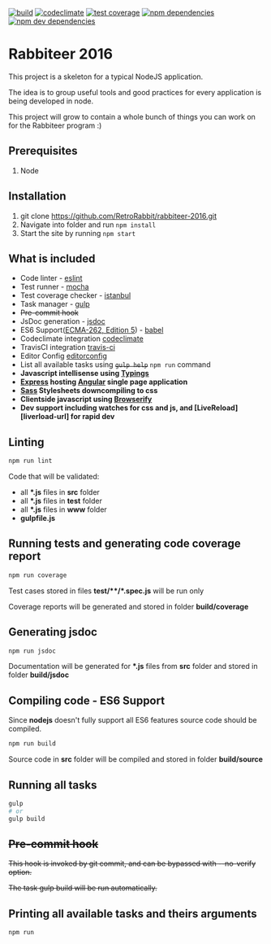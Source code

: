 [![build][project-travis-ci-image]][project-travis-ci-url]
[![codeclimate][project-codeclimate-image]][project-codeclimate-url]
[![test coverage][project-codeclimate-coverage-image]][project-codeclimate-coverage-url]
[![npm dependencies][project-npm-dependencies]][project-npm-dependencies-url]
[![npm dev dependencies][project-npm-dev-dependencies]][project-npm-dev-dependencies-url]

# Rabbiteer 2016

This project is a skeleton for a typical NodeJS application.

The idea is to group useful tools and good practices for every application is being developed in node.

This project will grow to contain a whole bunch of things you can work on for the Rabbiteer program :) 

## Prerequisites
1. Node

## Installation

1. git clone https://github.com/RetroRabbit/rabbiteer-2016.git
2. Navigate into folder and run `npm install`
3. Start the site by running `npm start`

## What is included

- Code linter - [eslint][eslint-url]
- Test runner - [mocha][mocha-url]
- Test coverage checker - [istanbul][istanbul-url]
- Task manager - [gulp][gulp-url]
- <strike>Pre-commit hook</strike>
- JsDoc generation - [jsdoc][jsdoc-url]
- ES6 Support([ECMA-262, Edition 5][ecma-262-edition-5-url]) - [babel][babel-url]
- Codeclimate integration [codeclimate][codeclimate-url]
- TravisCI integration [travis-ci][travis-ci-url]
- Editor Config [editorconfig][editor-config-url]
- List all available tasks using <strike>`gulp help`</strike> `npm run` command
- **Javascript intellisense using [Typings][typings-url]**
- **[Express][express-url] hosting [Angular][angular-url] single page application**
- **[Sass][sass-url] Stylesheets downcompiling to css**
- **Clientside javascript using [Browserify][browserify-url]**
- **Dev support including watches for css and js, and [LiveReload][liverload-url] for rapid dev**

## Linting

```bash
npm run lint
```

Code that will be validated:

- all **\*.js** files in **src** folder
- all **\*.js** files in **test** folder
- all **\*.js** files in **www** folder
- **gulpfile.js**

## Running tests and generating code coverage report

```bash
npm run coverage
```

Test cases stored in files **test/\*\*/\*.spec.js** will be run only

Coverage reports will be generated and stored in folder **build/coverage**

## Generating jsdoc

```bash
npm run jsdoc
```

Documentation will be generated for **\*.js** files from **src** folder and stored in folder **build/jsdoc**

## Compiling code - ES6 Support

Since **nodejs** doesn't fully support all ES6 features source code should be compiled.

```bash
npm run build
```

Source code in **src** folder will be compiled and stored in folder **build/source**

## Running all tasks

```bash
gulp
# or
gulp build
```

## <strike>Pre-commit hook</strike>

<strike>
This hook is invoked by git commit, and can be bypassed with --no-verify option.

The task gulp build will be run automatically.
</strike>

## Printing all available tasks and theirs arguments

```bash
npm run
```

[project-travis-ci-image]: https://travis-ci.org/RetroRabbit/rabbiteer-2016.svg?branch=master
[project-travis-ci-url]: https://travis-ci.org/RetroRabbit/rabbiteer-2016
[project-codeclimate-image]: https://codeclimate.com/github/RetroRabbit/rabbiteer-2016/badges/gpa.svg
[project-codeclimate-url]: https://codeclimate.com/github/RetroRabbit/rabbiteer-2016
[project-codeclimate-coverage-image]: https://codeclimate.com/github/RetroRabbit/rabbiteer-2016/badges/coverage.svg
[project-codeclimate-coverage-url]: https://codeclimate.com/github/RetroRabbit/rabbiteer-2016/coverage
[project-npm-dependencies]: https://david-dm.org/https://david-dm.org/RetroRabbit/rabbiteer-2016/status.svg
[project-npm-dependencies-url]: https://david-dm.org/RetroRabbit/rabbiteer-2016
[project-npm-dev-dependencies]: https://david-dm.org/RetroRabbit/rabbiteer-2016/dev-status.svg
[project-npm-dev-dependencies-url]: https://david-dm.org/https://david-dm.org/RetroRabbit/rabbiteer-2016#info=devDependencies&view=table
[eslint-url]: http://eslint.org
[mocha-url]: http://mochajs.org/
[istanbul-url]: https://github.com/gotwarlost/istanbul/
[gulp-url]: http://gulpjs.com/
[jsdoc-url]: http://usejsdoc.org/
[ecma-262-edition-5-url]: http://www.ecma-international.org/publications/files/ECMA-ST/ECMA-262.pdf
[babel-url]: https://babeljs.io/
[codeclimate-url]: https://codeclimate.com/
[travis-ci-url]: https://travis-ci.org/
[editor-config-url]: http://editorconfig.org/
[browserify-url]: http://browserify.org/
[express-url]: https://expressjs.com/
[angular-url]:https://angularjs.org/
[sass-url]: http://sass-lang.com/
[livereload-url]: http://livereload.com/
[typings-url]: https://github.com/typings/typings